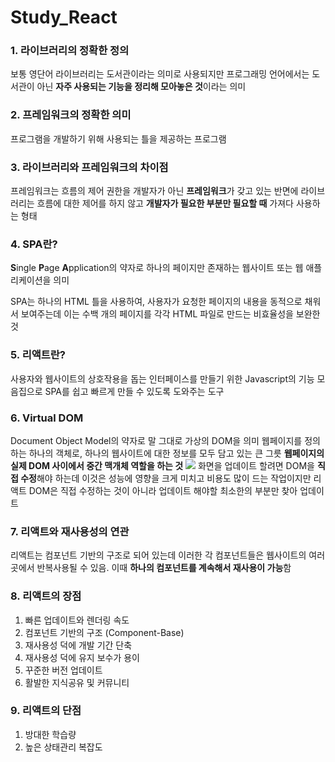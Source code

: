 # Study_React

### 1. 라이브러리의 정확한 정의
보통 영단어 라이브러리는 도서관이라는 의미로 사용되지만 프로그래밍 언어에서는 도서관이 아닌 **자주 사용되는 기능을 정리해 모아놓은 것**이라는 의미

### 2. 프레임워크의 정확한 의미
프로그램을 개발하기 위해 사용되는 틀을 제공하는 프로그램

### 3. 라이브러리와 프레임워크의 차이점
프레임워크는 흐름의 제어 권한을 개발자가 아닌 **프레임워크**가 갖고 있는 반면에 라이브러리는 흐름에 대한 제어를 하지 않고 **개발자가 필요한 부분만 필요할 때** 가져다 사용하는 형태

### 4. SPA란?
**S**ingle **P**age **A**pplication의 약자로 하나의 페이지만 존재하는 웹사이트 또는 웹 애플리케이션을 의미

SPA는 하나의 HTML 틀을 사용하여, 사용자가 요청한 페이지의 내용을 동적으로 채워서 보여주는데 이는 수백 개의 페이지를 각각 HTML 파일로 만드는 비효율성을 보완한 것

### 5. 리액트란?
사용자와 웹사이트의 상호작용을 돕는 인터페이스를 만들기 위한 Javascript의 기능 모음집으로 SPA를 쉽고 빠르게 만들 수 있도록 도와주는 도구

### 6. Virtual DOM
Document Object Model의 약자로 말 그대로 가상의 DOM을 의미
웹페이지를 정의하는 하나의 객체로, 하나의 웹사이트에 대한 정보를 모두 담고 있는 큰 그릇
**웹페이지의 실제 DOM 사이에서 중간 맥개체 역할을 하는 것**
![](https://velog.velcdn.com/images/dpqlsn/post/936e7b81-f321-48e0-ae26-cbe472a2133e/image.png)
화면을 업데이트 할려면 DOM을 **직접 수정**해야 하는데 이것은 성능에 영향을 크게 미치고 비용도 많이 드는 작업이지만 리액트 DOM은 직접 수정하는 것이 아니라 업데이트 해야할 최소한의 부분만 찾아 업데이트

### 7. 리액트와 재사용성의 연관
리액트는 컴포넌트 기반의 구조로 되어 있는데 이러한 각 컴포넌트들은 웹사이트의 여러 곳에서 반복사용될 수 있음. 이때 **하나의 컴포넌트를 계속해서 재사용이 가능**함

### 8. 리액트의 장점
1. 빠른 업데이트와 렌더링 속도
2. 컴포넌트 기반의 구조 (Component-Base)
3. 재사용성 덕에 개발 기간 단축
4. 재사용성 덕에 유지 보수가 용이
5. 꾸준한 버전 업데이트
6. 활발한 지식공유 및 커뮤니티

### 9. 리액트의 단점
1. 방대한 학습량 
2. 높은 상태관리 복잡도